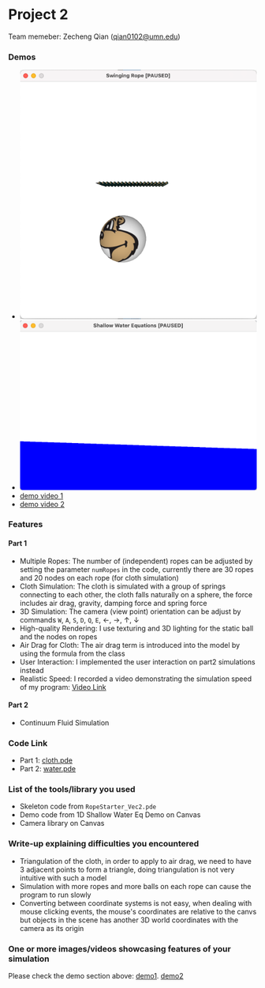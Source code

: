 # Project 2
Team memeber:
Zecheng Qian (qian0102@umn.edu)

### Demos

+ ![demo_img](demo/demo_img.png)
+ ![demo_water](demo/demo_water.png)
+ [demo video 1](demo/demo_video.mov)
+ [demo video 2](demo/demo_water_video.mov)

### Features
#### Part 1
+ Multiple Ropes: The number of (independent) ropes can be adjusted by setting the parameter `numRopes` in the code, currently there are 30 ropes and 20 nodes on each rope (for cloth simulation)
+ Cloth Simulation: The cloth is simulated with a group of springs connecting to each other, the cloth falls naturally on a sphere, the force includes air drag, gravity, damping force and spring force
+ 3D Simulation: The camera (view point) orientation can be adjust by commands `W`, `A`, `S`, `D`, `Q`, `E`, $\leftarrow$, $\rightarrow$, $\uparrow$, $\downarrow$
+ High-quality Rendering: I use texturing and 3D lighting for the static ball and the nodes on ropes
+ Air Drag for Cloth: The air drag term is introduced into the model by using the formula from the class
+ User Interaction: I implemented the user interaction on part2 simulations instead
+ Realistic Speed: I recorded a video demonstrating the simulation speed of my program: [Video Link](demo/demo_video.mov)

#### Part 2
+ Continuum Fluid Simulation

### Code Link
+ Part 1: [cloth.pde](cloth.pde)
+ Part 2: [water.pde](water/water.pde)

### List of the tools/library you used
+ Skeleton code from `RopeStarter_Vec2.pde`
+ Demo code from 1D Shallow Water Eq Demo on Canvas
+ Camera library on Canvas

### Write-up explaining difficulties you encountered 
+ Triangulation of the cloth, in order to apply to air drag, we need to have 3 adjacent points to form a triangle, doing triangulation is not very intuitive with such a model
+ Simulation with more ropes and more balls on each rope can cause the program to run slowly
+ Converting between coordinate systems is not easy, when dealing with mouse clicking events, the mouse's coordinates are relative to the canvs but objects in the scene has another 3D world coordinates with the camera as its origin

### One or more images/videos showcasing features of your simulation
Please check the demo section above: [demo1](demo/demo_video.mov). [demo2](demo/demo_water_video.mov)
